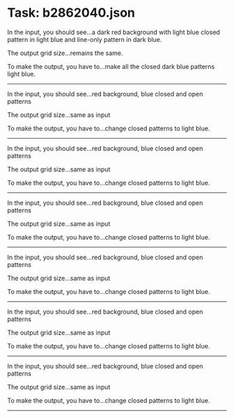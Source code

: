 # Task: b2862040.json

In the input, you should see...a dark red background with light blue closed pattern in light blue and line-only pattern in dark blue.

The output grid size...remains the same.

To make the output, you have to...make all the closed dark blue patterns light blue.

---

In the input, you should see...red background, blue closed and open patterns

The output grid size...same as input

To make the output, you have to...change closed patterns to light blue.

---

In the input, you should see...red background, blue closed and open patterns

The output grid size...same as input

To make the output, you have to...change closed patterns to light blue.

---

In the input, you should see...red background, blue closed and open patterns

The output grid size...same as input

To make the output, you have to...change closed patterns to light blue.

---

In the input, you should see...red background, blue closed and open patterns

The output grid size...same as input

To make the output, you have to...change closed patterns to light blue.

---

In the input, you should see...red background, blue closed and open patterns

The output grid size...same as input

To make the output, you have to...change closed patterns to light blue.

---

In the input, you should see...red background, blue closed and open patterns

The output grid size...same as input

To make the output, you have to...change closed patterns to light blue.

---

